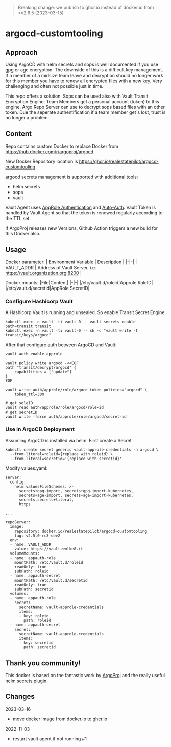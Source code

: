 > Breaking change: we publish to ghcr.io instead of docker.io from >v2.6.5 (2023-03-15)

# argocd-customtooling

## Approach
Using ArgoCD with helm secrets and sops is well documented if you use gpg or age encryption. The downside of this is a difficult key management. If a member of a midsize team leave and decryption should no longer work for this member you have to renew all encrypted files with a new key. Very challenging and often not possible just in time.

This repo offers a solution. Sops can be used also with Vault Transit Encryption Engine. Team Members get a personal account (token) to this engine. Argo Repo Server can use to decrypt sops based files with an other token. Due the seperate authentification if a team member get´s lost, trust is no longer a problem.

## Content
Repo contains custom Docker to replace Docker from https://hub.docker.com/r/argoproj/argocd.

New Docker Repository location is https://ghcr.io/realestatepilot/argocd-customtooling.

argocd secrets management is supported with additional tools:
* helm secrets
* sops
* vault

Vault Agent uses [AppRole Authentication](https://developer.hashicorp.com/vault/docs/auth/approle) and [Auto-Auth](https://developer.hashicorp.com/vault/docs/agent/autoauth/methods/approle). Vault Token is handled by Vault Agent so that the token is renewed regularly according to the TTL set.

If ArgoProj releases new Versions, Github Action triggers a new build for this Docker also.

## Usage

Docker parameter:
| Environment Variable | Description |
|-|-|
| VAULT_ADDR | Address of Vault Server, i.e. https://vault.organization.org:8200 |

Docker mounts:
|File|Content|
|-|-|
|/etc/vault.d/roleid|Approle RoleID|
|/etc/vault.d/secretid|AppRole SecretID|

### Configure Hashicorp Vault

A Hashicorp Vault is running and unsealed. So enable Transit Secret Engine.
```
kubectl exec -n vault -ti vault-0 -- vault secrets enable -path=transit transit
kubectl exec -n vault -ti vault-0 -- sh -c "vault write -f transit/keys/argocd"
```

After that configure auth between ArgoCD and Vault:
```
vault auth enable approle

vault policy write argocd -<<EOF
path "transit/decrypt/argocd" {
    capabilities = ["update"]
}
EOF

vault write auth/approle/role/argocd token_policies="argocd" \
    token_ttl=30m

# get soleID
vault read auth/approle/role/argocd/role-id
# get secretID
vault write -force auth/approle/role/argocd/secret-id

```


### Use in ArgoCD Deployment

Assuming ArgoCD is installed via helm. First create a Secret

```
kubectl create secret generic vault-approle-credentials -n argocd \
  --from-literal=roleid={replace with roleid} \
  --from-literal=secretid='{replace with secretid}'
```

Modify values.yaml:
```
server:
  config:
    helm.valuesFileSchemes: >-
      secrets+gpg-import, secrets+gpg-import-kubernetes,
      secrets+age-import, secrets+age-import-kubernetes,
      secrets,secrets+literal,
      https

...     

repoServer:
  image:
    repository: docker.io/realestatepilot/argocd-customtooling
    tag: v2.5.0-rc3-dev2
  env: 
  - name: VAULT_ADDR
    value: https://vault.wolke8.it
  volumeMounts:
  - name: appauth-role
    mountPath: /etc/vault.d/roleid
    readOnly: true
    subPath: roleid
  - name: appauth-secret
    mountPath: /etc/vault.d/secretid
    readOnly: true
    subPath: secretid
  volumes:
  - name: appauth-role
    secret:
      secretName: vault-approle-credentials
      items:
      - key: roleid
        path: roleid
  - name: appauth-secret
    secret:
      secretName: vault-approle-credentials
      items:
      - key: secretid
        path: secretid

``` 


## Thank you community!

This docker is based on the fantastic work by [ArgoProj](https://argoproj.github.io/) and the really useful [helm secrets plugin](https://github.com/jkroepke/helm-secrets).

## Changes

2023-03-16

* move docker image from docker.io to ghcr.io

2022-11-03 

* restart vault agent if not running #1
